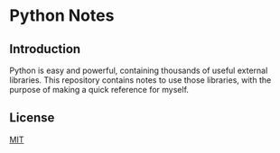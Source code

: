 Python Notes
===============

Introduction
--------------
Python is easy and powerful, containing thousands of useful external libraries. This repository contains notes
to use those libraries, with the purpose of making a quick reference for myself.

License
--------------
[MIT](http://opensource.org/licenses/MIT) 
